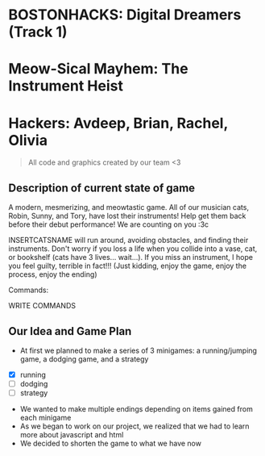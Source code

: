 # BOSTONHACKS: Digital Dreamers (Track 1)
# Meow-Sical Mayhem: The Instrument Heist
# Hackers: Avdeep, Brian, Rachel, Olivia
> All code and graphics created by our team <3

## Description of current state of game
A modern, mesmerizing, and meowtastic game. All of our musician cats, Robin, Sunny, and Tory, have lost their instruments! Help get them back before their debut performance! We are counting on you :3c

INSERTCATSNAME will run around, avoiding obstacles, and finding their instruments. Don't worry if you loss a life when you collide into a vase, cat, or bookshelf (cats have 3 lives... wait...). If you miss an instrument, I hope you feel guilty, terrible in fact!!! (Just kidding, enjoy the game, enjoy the process, enjoy the ending)

Commands:

WRITE COMMANDS

## Our Idea and Game Plan

 - At first we planned to make a series of 3 minigames:  a running/jumping game, a dodging game, and a strategy
  - [x] running
  - [ ] dodging
  - [ ] strategy
 - We wanted to make multiple endings depending on items gained from each minigame 
 - As we began to work on our project, we realized that we had to learn more about javascript and html
 - We decided to shorten the game to what we have now

